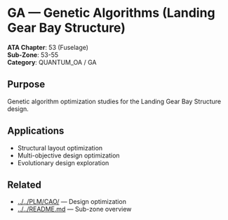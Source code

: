 # GA — Genetic Algorithms (Landing Gear Bay Structure)

**ATA Chapter**: 53 (Fuselage)  
**Sub-Zone**: 53-55  
**Category**: QUANTUM_OA / GA

## Purpose

Genetic algorithm optimization studies for the Landing Gear Bay Structure design.

## Applications

- Structural layout optimization
- Multi-objective design optimization
- Evolutionary design exploration

## Related

- [../../PLM/CAO/](../../PLM/CAO/) — Design optimization
- [../../README.md](../../README.md) — Sub-zone overview
